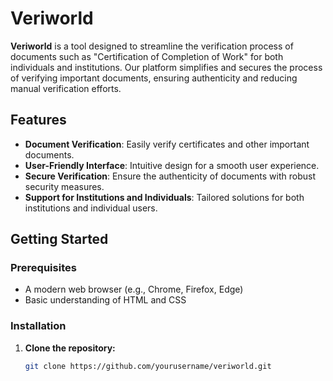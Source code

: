 # Veriworld

**Veriworld** is a tool designed to streamline the verification process of documents such as "Certification of Completion of Work" for both individuals and institutions. Our platform simplifies and secures the process of verifying important documents, ensuring authenticity and reducing manual verification efforts.

## Features

- **Document Verification**: Easily verify certificates and other important documents.
- **User-Friendly Interface**: Intuitive design for a smooth user experience.
- **Secure Verification**: Ensure the authenticity of documents with robust security measures.
- **Support for Institutions and Individuals**: Tailored solutions for both institutions and individual users.

## Getting Started

### Prerequisites

- A modern web browser (e.g., Chrome, Firefox, Edge)
- Basic understanding of HTML and CSS

### Installation

1. **Clone the repository:**

   ```bash
   git clone https://github.com/yourusername/veriworld.git
   ```
